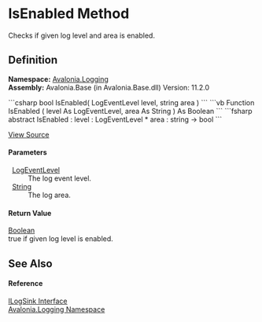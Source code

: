 # IsEnabled Method


Checks if given log level and area is enabled.



## Definition
**Namespace:** <a href="N_Avalonia_Logging">Avalonia.Logging</a>  
**Assembly:** Avalonia.Base (in Avalonia.Base.dll) Version: 11.2.0

<Tabs groupId="api-code-preview">
<TabItem value="csharp" label="C#">
```csharp
bool IsEnabled(
	LogEventLevel level,
	string area
)
```
</TabItem>
<TabItem value="vb" label="VB">
```vb
Function IsEnabled ( 
	level As LogEventLevel,
	area As String
) As Boolean
```
</TabItem>
<TabItem value="fsharp" label="F#">
```fsharp
abstract IsEnabled : 
        level : LogEventLevel * 
        area : string -> bool 
```
</TabItem>
</Tabs>



<a href="https://github.com/AvaloniaUI/Avalonia/tree/master/src/Avalonia.Base/Logging/ILogSink.cs" title="View the source code">View Source</a>



#### Parameters
<dl><dt>  <a href="T_Avalonia_Logging_LogEventLevel">LogEventLevel</a></dt><dd>The log event level.</dd><dt>  <a href="https://learn.microsoft.com/dotnet/api/system.string" target="_blank" rel="noopener noreferrer">String</a></dt><dd>The log area.</dd></dl>

#### Return Value
<a href="https://learn.microsoft.com/dotnet/api/system.boolean" target="_blank" rel="noopener noreferrer">Boolean</a>  
true if given log level is enabled.

## See Also


#### Reference
<a href="T_Avalonia_Logging_ILogSink">ILogSink Interface</a>  
<a href="N_Avalonia_Logging">Avalonia.Logging Namespace</a>  
